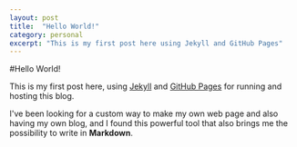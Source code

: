 ```yaml
---
layout: post
title:  "Hello World!"
category: personal
excerpt: "This is my first post here using Jekyll and GitHub Pages"
---
```

#Hello World!

This is my first post here, using [Jekyll](http://jekyllrb.com "Transform your plain text into static websites and blogs.") and [GitHub Pages](https://pages.github.com "Websites for you and your projects.") for running and hosting this blog.

I've been looking for a custom way to make my own web page and also having my own blog, and I found this powerful tool that also brings me the possibility to write in **Markdown**.
